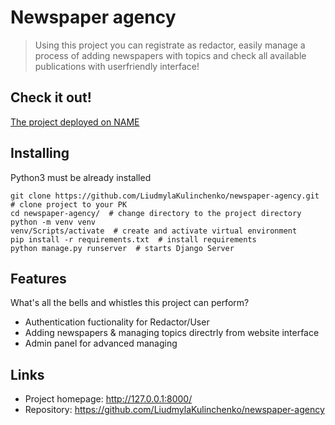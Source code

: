 # Newspaper agency
> Using this project you can registrate as redactor, easily manage 
a process of adding newspapers with topics and check all available publications 
with userfriendly interface!

## Check it out!

[The project deployed on NAME](PASTE_LINK_HERE)

## Installing

Python3 must be already installed

```shell
git clone https://github.com/LiudmylaKulinchenko/newspaper-agency.git  # clone project to your PK
cd newspaper-agency/  # change directory to the project directory
python -m venv venv
venv/Scripts/activate  # create and activate virtual environment
pip install -r requirements.txt  # install requirements
python manage.py runserver  # starts Django Server
```

## Features

What's all the bells and whistles this project can perform?
* Authentication fuctionality for Redactor/User
* Adding newspapers & managing topics directrly from website interface
* Admin panel for advanced managing

## Links

- Project homepage: http://127.0.0.1:8000/
- Repository: https://github.com/LiudmylaKulinchenko/newspaper-agency
